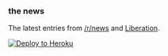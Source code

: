 ### the news

The latest entries from [/r/news][r-news] and [Liberation][libe].

[![Deploy to Heroku](https://cdn.herokuapp.com/deploy/button.svg)](https://heroku.com/deploy)

[r-news]: https://www.reddit.com/r/news/
[libe]: http://www.liberation.fr
